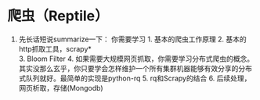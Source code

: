 # 爬虫（Reptile）

1. 先长话短说summarize一下：
      你需要学习
        1. 基本的爬虫工作原理
        2. 基本的http抓取工具，scrapy*   
        3. Bloom Filter
        4. 如果需要大规模网页抓取，你需要学习分布式爬虫的概念。其实没那么玄乎，你只要学会怎样维护一个所有集群机器能够有效分享的分布式队列就好。最简单的实现是python-rq
        5. rq和Scrapy的结合
        6. 后续处理，网页析取，存储(Mongodb)
